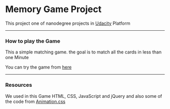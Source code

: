 # Memory Game Project
This project one of nanodegree projects in [Udacity](https://eu.udacity.com/) Platform
<hr>

### How to play the Game

This a simple matching game. the goal is to match all the cards in less than one Minute

You can try the game from [here]()

<hr>

### Resources

We used in this Game HTML, CSS, JavaScript and jQuery
and also some of the code from [Animation.css](https://daneden.github.io/animate.css/)